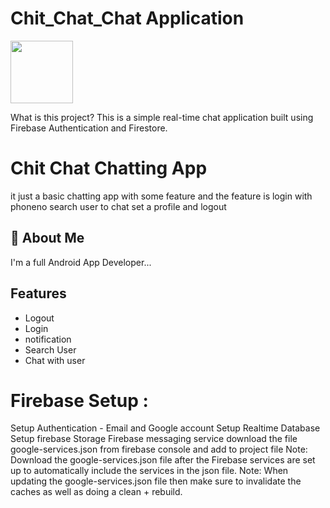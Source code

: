 # Chit_Chat_Chat Application
<img src="https://![2](https://github.com/SatyamkrJha85/Chit_Chat/assets/111700337/de4a9bd3-58e7-4484-9fb3-8f4f68d2ee26)
.type" width="100" height="100">


What is this project?
This is a simple real-time chat application built using Firebase Authentication and Firestore.


# Chit Chat Chatting App
it just a basic chatting app with some feature and the feature is login with phoneno search user to chat set a profile and logout

## 🚀 About Me
I'm a full Android App Developer...


## Features

- Logout
- Login
- notification
- Search User
- Chat with user

# Firebase Setup :
Setup Authentication - Email and Google account
Setup Realtime Database
Setup firebase Storage
Firebase messaging service
download the file google-services.json from firebase console and add to project file
Note: Download the google-services.json file after the Firebase services are set up to automatically include the services in the json file.
Note: When updating the google-services.json file then make sure to invalidate the caches as well as doing a clean + rebuild.
